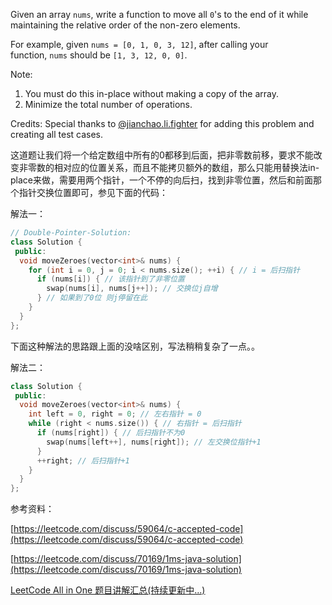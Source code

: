 Given an array `nums`, write a function to move all `0`'s to the end of it while maintaining the relative order of the non-zero elements.

For example, given `nums = [0, 1, 0, 3, 12]`, after calling your function, `nums` should be `[1, 3, 12, 0, 0]`.

Note:

1. You must do this in-place without making a copy of the array.
2. Minimize the total number of operations.

Credits: Special thanks to [@jianchao.li.fighter](https://leetcode.com/discuss/user/jianchao.li.fighter) for adding this problem and creating all test cases.

这道题让我们将一个给定数组中所有的0都移到后面，把非零数前移，要求不能改变非零数的相对应的位置关系，而且不能拷贝额外的数组，那么只能用替换法in-place来做，需要用两个指针，一个不停的向后扫，找到非零位置，然后和前面那个指针交换位置即可，参见下面的代码：

解法一：

```cpp
// Double-Pointer-Solution:
class Solution {
 public:
  void moveZeroes(vector<int>& nums) {
    for (int i = 0, j = 0; i < nums.size(); ++i) { // i = 后扫指针
      if (nums[i]) { // 该指针到了非零位置
        swap(nums[i], nums[j++]); // 交换位j自增
      } // 如果到了0位 则j停留在此
    }
  }
};
```

下面这种解法的思路跟上面的没啥区别，写法稍稍复杂了一点。。

解法二：

```cpp
class Solution {
 public:
  void moveZeroes(vector<int>& nums) {
    int left = 0, right = 0; // 左右指针 = 0
    while (right < nums.size()) { // 右指针 = 后扫指针
      if (nums[right]) { // 后扫指针不为0
        swap(nums[left++], nums[right]); // 左交换位指针+1
      }
      ++right; // 后扫指针+1
    }
  }
};
```

参考资料：

[https://leetcode.com/discuss/59064/c-accepted-code](https://leetcode.com/discuss/59064/c-accepted-code)

[https://leetcode.com/discuss/70169/1ms-java-solution](https://leetcode.com/discuss/70169/1ms-java-solution)

[LeetCode All in One 题目讲解汇总(持续更新中...)](http://www.cnblogs.com/grandyang/p/4606334.html)
